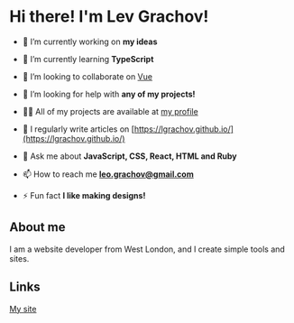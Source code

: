 # Hi there! I'm Lev Grachov!

- 🔭 I’m currently working on **my ideas**

- 🌱 I’m currently learning **TypeScript**

- 👯 I’m looking to collaborate on [Vue](https://github.com/vuejs/core)

- 🤝 I’m looking for help with **any of my projects!**

- 👨‍💻 All of my projects are available at [my profile](https://github.com/lgrachov)

- 📝 I regularly write articles on [https://lgrachov.github.io/](https://lgrachov.github.io/)

- 💬 Ask me about **JavaScript, CSS, React, HTML and Ruby**

- 📫 How to reach me **leo.grachov@gmail.com**

- ⚡ Fun fact **I like making designs!**
## About me
I am a website developer from West London, and I create simple tools and sites.
## Links
[My site](https://lgrachov.github.io)
